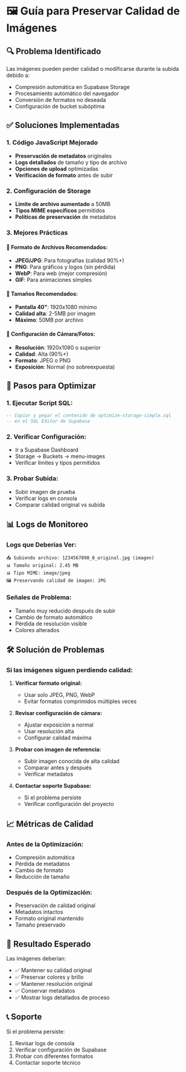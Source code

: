 # 🖼️ Guía para Preservar Calidad de Imágenes

## 🔍 Problema Identificado
Las imágenes pueden perder calidad o modificarse durante la subida debido a:
- Compresión automática en Supabase Storage
- Procesamiento automático del navegador
- Conversión de formatos no deseada
- Configuración de bucket subóptima

## ✅ Soluciones Implementadas

### 1. **Código JavaScript Mejorado**
- **Preservación de metadatos** originales
- **Logs detallados** de tamaño y tipo de archivo
- **Opciones de upload** optimizadas
- **Verificación de formato** antes de subir

### 2. **Configuración de Storage**
- **Límite de archivo aumentado** a 50MB
- **Tipos MIME específicos** permitidos
- **Políticas de preservación** de metadatos

### 3. **Mejores Prácticas**

#### **📁 Formato de Archivos Recomendados:**
- **JPEG/JPG**: Para fotografías (calidad 90%+)
- **PNG**: Para gráficos y logos (sin pérdida)
- **WebP**: Para web (mejor compresión)
- **GIF**: Para animaciones simples

#### **📏 Tamaños Recomendados:**
- **Pantalla 40"**: 1920x1080 mínimo
- **Calidad alta**: 2-5MB por imagen
- **Máximo**: 50MB por archivo

#### **🎯 Configuración de Cámara/Fotos:**
- **Resolución**: 1920x1080 o superior
- **Calidad**: Alta (90%+)
- **Formato**: JPEG o PNG
- **Exposición**: Normal (no sobreexpuesta)

## 🔧 Pasos para Optimizar

### **1. Ejecutar Script SQL:**
```sql
-- Copiar y pegar el contenido de optimize-storage-simple.sql
-- en el SQL Editor de Supabase
```

### **2. Verificar Configuración:**
- Ir a Supabase Dashboard
- Storage → Buckets → menu-images
- Verificar límites y tipos permitidos

### **3. Probar Subida:**
- Subir imagen de prueba
- Verificar logs en consola
- Comparar calidad original vs subida

## 📊 Logs de Monitoreo

### **Logs que Deberías Ver:**
```
📤 Subiendo archivo: 1234567890_0_original.jpg (imagen)
📊 Tamaño original: 2.45 MB
📊 Tipo MIME: image/jpeg
🖼️ Preservando calidad de imagen: JPG
```

### **Señales de Problema:**
- Tamaño muy reducido después de subir
- Cambio de formato automático
- Pérdida de resolución visible
- Colores alterados

## 🛠️ Solución de Problemas

### **Si las imágenes siguen perdiendo calidad:**

1. **Verificar formato original:**
   - Usar solo JPEG, PNG, WebP
   - Evitar formatos comprimidos múltiples veces

2. **Revisar configuración de cámara:**
   - Ajustar exposición a normal
   - Usar resolución alta
   - Configurar calidad máxima

3. **Probar con imagen de referencia:**
   - Subir imagen conocida de alta calidad
   - Comparar antes y después
   - Verificar metadatos

4. **Contactar soporte Supabase:**
   - Si el problema persiste
   - Verificar configuración del proyecto

## 📈 Métricas de Calidad

### **Antes de la Optimización:**
- Compresión automática
- Pérdida de metadatos
- Cambio de formato
- Reducción de tamaño

### **Después de la Optimización:**
- Preservación de calidad original
- Metadatos intactos
- Formato original mantenido
- Tamaño preservado

## 🎯 Resultado Esperado

Las imágenes deberían:
- ✅ Mantener su calidad original
- ✅ Preservar colores y brillo
- ✅ Mantener resolución original
- ✅ Conservar metadatos
- ✅ Mostrar logs detallados de proceso

## 📞 Soporte

Si el problema persiste:
1. Revisar logs de consola
2. Verificar configuración de Supabase
3. Probar con diferentes formatos
4. Contactar soporte técnico 